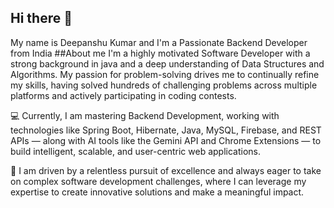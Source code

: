 ## Hi there 👋

My name is Deepanshu Kumar and I'm a Passionate Backend Developer from India
##About me
I'm a highly motivated Software Developer with a strong background in java and a deep understanding of Data Structures and Algorithms. My passion for problem-solving drives me to continually refine my skills, having solved hundreds of challenging problems across multiple platforms and actively participating in coding contests.

💻 Currently, I am mastering Backend Development, working with technologies like Spring Boot, Hibernate, Java, MySQL, Firebase, and REST APIs — along with AI tools like the Gemini API and Chrome Extensions — to build intelligent, scalable, and user-centric web applications.

🎯 I am driven by a relentless pursuit of excellence and always eager to take on complex software development challenges, where I can leverage my expertise to create innovative solutions and make a meaningful impact.
